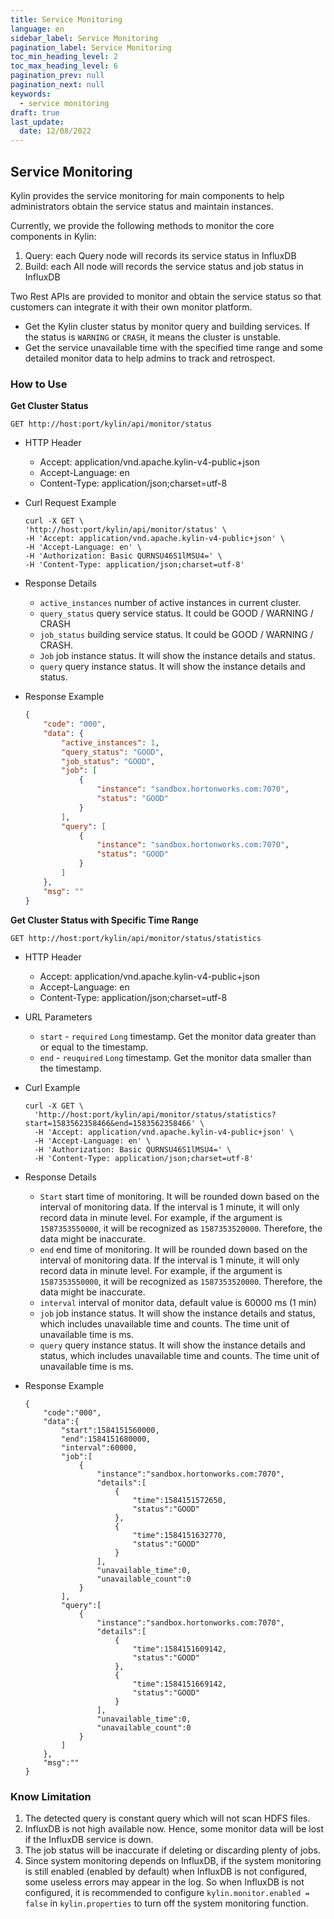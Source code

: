 ```yaml
---
title: Service Monitoring
language: en
sidebar_label: Service Monitoring
pagination_label: Service Monitoring
toc_min_heading_level: 2
toc_max_heading_level: 6
pagination_prev: null
pagination_next: null
keywords:
  - service monitoring
draft: true
last_update:
  date: 12/08/2022
---
```


## Service Monitoring

Kylin provides the service monitoring for main components to help administrators obtain the service status and maintain instances.

Currently, we provide the following methods to monitor the core components in Kylin:

1. Query: each Query node will records its service status in InfluxDB
2. Build: each All node will records the service status and job status in InfluxDB

Two Rest APIs are provided to monitor and obtain the service status so that customers can integrate it with their own monitor platform.

- Get the Kylin cluster status by monitor query and building services. If the status is `WARNING` or `CRASH`, it means the cluster is unstable.
- Get the service unavailable time with the specified time range and some detailed monitor data to help admins to track and retrospect.

### How to Use

**Get Cluster Status**

`GET http://host:port/kylin/api/monitor/status`

- HTTP Header

  - Accept: application/vnd.apache.kylin-v4-public+json
  - Accept-Language: en
  - Content-Type: application/json;charset=utf-8

- Curl Request Example

  ```
  curl -X GET \
  'http://host:port/kylin/api/monitor/status' \
  -H 'Accept: application/vnd.apache.kylin-v4-public+json' \
  -H 'Accept-Language: en' \
  -H 'Authorization: Basic QURNSU46S1lMSU4=' \
  -H 'Content-Type: application/json;charset=utf-8' 
  ```

- Response Details

  - `active_instances` number of active instances in current cluster.
  - `query_status` query service status. It could be GOOD / WARNING / CRASH
  - `job_status` building service status. It could be GOOD / WARNING / CRASH.
  - `Job` job instance status. It will show the instance details and status.
  - `query` query instance status. It will show the instance details and status.

- Response Example

  ```json
  {
      "code": "000",
      "data": {
          "active_instances": 1,
          "query_status": "GOOD",
          "job_status": "GOOD",
          "job": [
              {
                  "instance": "sandbox.hortonworks.com:7070",
                  "status": "GOOD"
              }
          ],
          "query": [
              {
                  "instance": "sandbox.hortonworks.com:7070",
                  "status": "GOOD"
              }
          ]
      },
      "msg": ""
  }
  ```

  

**Get Cluster Status with Specific Time Range**

`GET http://host:port/kylin/api/monitor/status/statistics`

- HTTP Header

  - Accept: application/vnd.apache.kylin-v4-public+json
  - Accept-Language: en
  - Content-Type: application/json;charset=utf-8

- URL Parameters

  - `start` - `required` `Long` timestamp. Get the monitor data greater than or equal to the timestamp.
  - `end` - `reuquired` `Long` timestamp. Get the monitor data smaller than the timestamp.

- Curl Example

  ```
  curl -X GET \
    'http://host:port/kylin/api/monitor/status/statistics?start=1583562358466&end=1583562358466' \
    -H 'Accept: application/vnd.apache.kylin-v4-public+json' \
    -H 'Accept-Language: en' \
    -H 'Authorization: Basic QURNSU46S1lMSU4=' \
    -H 'Content-Type: application/json;charset=utf-8'
  ```

- Response Details

  - `Start` start time of monitoring. It will be rounded down based on the interval of monitoring data. If the interval is 1 minute, it will only record data in minute level. For example, if the argument is `1587353550000`, it will be recognized as `1587353520000`. Therefore, the data might be inaccurate.
  - `end` end time of monitoring. It will be rounded down based on the interval of monitoring data. If the interval is 1 minute, it will only record data in minute level. For example, if the argument is `1587353550000`, it will be recognized as `1587353520000`. Therefore, the data might be inaccurate.
  - `interval` interval of monitor data, default value is 60000 ms (1 min)
  - `job` job instance status. It will show the instance details and status, which includes unavailable time and counts. The time unit of unavailable time is ms.
  - `query` query instance status. It will show the instance details and status, which includes unavailable time and counts. The time unit of unavailable time is ms.

- Response Example

  ```
  {
      "code":"000",
      "data":{
          "start":1584151560000,
          "end":1584151680000,
          "interval":60000,
          "job":[
              {
                  "instance":"sandbox.hortonworks.com:7070",
                  "details":[
                      {
                          "time":1584151572650,
                          "status":"GOOD"
                      },
                      {
                          "time":1584151632770,
                          "status":"GOOD"
                      }
                  ],
                  "unavailable_time":0,
                  "unavailable_count":0
              }
          ],
          "query":[
              {
                  "instance":"sandbox.hortonworks.com:7070",
                  "details":[
                      {
                          "time":1584151609142,
                          "status":"GOOD"
                      },
                      {
                          "time":1584151669142,
                          "status":"GOOD"
                      }
                  ],
                  "unavailable_time":0,
                  "unavailable_count":0
              }
          ]
      },
      "msg":""
  }
  ```




### Know Limitation

1. The detected query is constant query which will not scan HDFS files.
2. InfluxDB is not high available now. Hence, some monitor data will be lost if the InfluxDB service is down. 
3. The job status will be inaccurate if deleting or discarding plenty of jobs.
4. Since system monitoring depends on InfluxDB, if the system monitoring is still enabled (enabled by default) when InfluxDB is not configured, some useless errors may appear in the log. So when InfluxDB is not configured, it is recommended to configure `kylin.monitor.enabled = false` in `kylin.properties` to turn off the system monitoring function.


